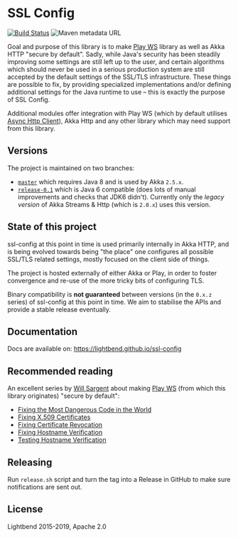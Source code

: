 # SSL Config

[![Build Status](https://travis-ci.org/lightbend/ssl-config.svg?branch=master)](https://travis-ci.org/lightbend/ssl-config) ![Maven metadata URL](https://img.shields.io/maven-metadata/v/http/central.maven.org/maven2/com/typesafe/ssl-config-core_2.12/maven-metadata.xml.svg)

Goal and purpose of this library is to make [Play WS][] library as well as Akka HTTP "secure by default".
Sadly, while Java's security has been steadily improving some settings are still left up to the user,
and certain algorithms which should never be used in a serious production system are still accepted by
the default settings of the SSL/TLS infrastructure. These things are possible to fix, by providing specialized
implementations and/or defining additional settings for the Java runtime to use – this is exactly the purpose of SSL Config.

Additional modules offer integration with Play WS (which by default utilises [Async Http Client][]),
Akka Http and any other library which may need support from this library.

## Versions

The project is maintained on two branches:

- [`master`](https://github.com/lightbend/ssl-config/tree/master) which requires Java 8 and is used by Akka `2.5.x`.
- [`release-0.1`](https://github.com/lightbend/ssl-config/tree/release-0.1) which is Java 6 compatible
  (does lots of manual improvements and checks that JDK6 didn't).
  Currently only the *legacy version* of Akka Streams & Http (which is `2.0.x`) uses this version.

## State of this project

ssl-config at this point in time is used primarily internally in Akka HTTP, and is being evolved
towards being "the place" one configures all possible SSL/TLS related settings, mostly focused on
the client side of things.

The project is hosted externally of either Akka or Play, in order to foster convergence and re-use
of the more tricky bits of configuring TLS.

Binary compatibility is **not guaranteed** between versions (in the `0.x.z` series) of ssl-config at this point in time.
We aim to stabilise the APIs and provide a stable release eventually.

## Documentation

Docs are available on: <https://lightbend.github.io/ssl-config>

## Recommended reading

An excellent series by [Will Sargent](https://github.com/wsargent) about making
[Play WS][] (from which this library originates) "secure by default":

- [Fixing the Most Dangerous Code in the World](https://tersesystems.com/blog/2014/01/13/fixing-the-most-dangerous-code-in-the-world/)
- [Fixing X.509 Certificates](https://tersesystems.com/blog/2014/03/20/fixing-x509-certificates/)
- [Fixing Certificate Revocation](https://tersesystems.com/blog/2014/03/22/fixing-certificate-revocation/)
- [Fixing Hostname Verification](https://tersesystems.com/blog/2014/03/23/fixing-hostname-verification/)
- [Testing Hostname Verification](https://tersesystems.com/blog/2014/03/31/testing-hostname-verification)

## Releasing

Run `release.sh` script and turn the tag into a Release in GitHub to make sure
notifications are sent out.

## License

Lightbend 2015-2019, Apache 2.0

[Async Http Client]: https://github.com/AsyncHttpClient/async-http-client/
[Play WS]: https://www.playframework.com/documentation/latest/ScalaWS